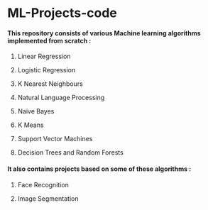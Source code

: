 # ML-Projects-code

#### This repository consists of various Machine learning algorithms implemented from scratch :

1. Linear Regression

2. Logistic Regression

3. K Nearest Neighbours

4. Natural Language Processing

5. Naive Bayes

6. K Means

7. Support Vector Machines

8. Decision Trees and Random Forests

#### It also contains projects based on some of these algorithms :

1. Face Recognition

2. Image Segmentation 

